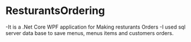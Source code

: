 # ResturantsOrdering 
-It is a .Net Core WPF application for Making resturants Orders
-I used sql server data base to save menus, menus items and customers orders.
